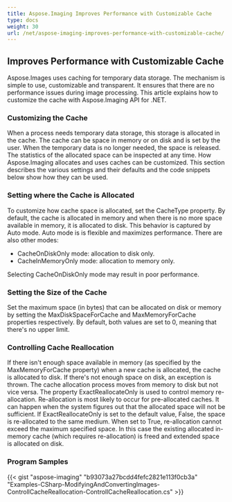 ```yaml
---
title: Aspose.Imaging Improves Performance with Customizable Cache
type: docs
weight: 30
url: /net/aspose-imaging-improves-performance-with-customizable-cache/
---
```


## **Improves Performance with Customizable Cache**
Aspose.Images uses caching for temporary data storage. The mechanism is simple to use, customizable and transparent. It ensures that there are no performance issues during image processing. This article explains how to customize the cache with Aspose.Imaging API for .NET.
### **Customizing the Cache**
When a process needs temporary data storage, this storage is allocated in the cache. The cache can be space in memory or on disk and is set by the user. When the temporary data is no longer needed, the space is released. The statistics of the allocated space can be inspected at any time. How Aspose.Imaging allocates and uses caches can be customized. This section describes the various settings and their defaults and the code snippets below show how they can be used.
### **Setting where the Cache is Allocated**
To customize how cache space is allocated, set the CacheType property. By default, the cache is allocated in memory and when there is no more space available in memory, it is allocated to disk. This behavior is captured by Auto mode. Auto mode is is flexible and maximizes performance. There are also other modes:

- CacheOnDiskOnly mode: allocation to disk only.
- CacheInMemoryOnly mode: allocation to memory only.

Selecting CacheOnDiskOnly mode may result in poor performance.
### **Setting the Size of the Cache**
Set the maximum space (in bytes) that can be allocated on disk or memory by setting the MaxDiskSpaceForCache and MaxMemoryForCache properties respectively. By default, both values are set to 0, meaning that there's no upper limit.
### **Controlling Cache Reallocation**
If there isn't enough space available in memory (as specified by the MaxMemoryForCache property) when a new cache is allocated, the cache is allocated to disk. If there's not enough space on disk, an exception is thrown. The cache allocation process moves from memory to disk but not vice versa. The property ExactReallocateOnly is used to control memory re-allocation. Re-allocation is most likely to occur for pre-allocated caches. It can happen when the system figures out that the allocated space will not be sufficient. If ExactReallocateOnly is set to the default value, False, the space is re-allocated to the same medium. When set to True, re-allocation cannot exceed the maximum specified space. In this case the existing allocated in-memory cache (which requires re-allocation) is freed and extended space is allocated on disk.
### **Program Samples**
{{< gist "aspose-imaging" "b93073a27bcdd4fefc2821e113f0cb3a" "Examples-CSharp-ModifyingAndConvertingImages-ControllCacheReallocation-ControllCacheReallocation.cs" >}}
